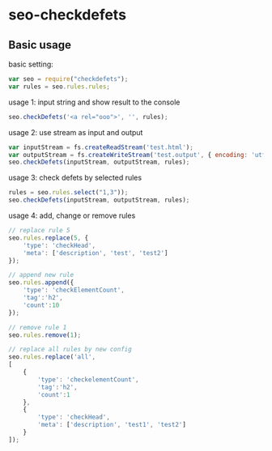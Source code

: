 # seo-checkdefets

## Basic usage

basic setting:
```js
var seo = require("checkdefets");
var rules = seo.rules.rules;
```

usage 1: input string and show result to the console
```js
seo.checkDefets('<a rel="ooo">', '', rules);
```

usage 2: use stream as input and output
```js
var inputStream = fs.createReadStream('test.html');
var outputStream = fs.createWriteStream('test.output', { encoding: 'utf8'});
seo.checkDefets(inputStream, outputStream, rules);
```

usage 3: check defets by selected rules
```js
rules = seo.rules.select("1,3"));
seo.checkDefets(inputStream, outputStream, rules);
```

usage 4: add, change or remove rules
```js
// replace rule 5
seo.rules.replace(5, {
    'type': 'checkHead',
    'meta': ['description', 'test', 'test2']
});

// append new rule
seo.rules.append({
    'type': 'checkElementCount',
    'tag':'h2',
    'count':10
});

// remove rule 1
seo.rules.remove(1);

// replace all rules by new config
seo.rules.replace('all', 
[
    {
        'type': 'checkelementCount',
        'tag':'h2',
        'count':1
    },
    {
        'type': 'checkHead',
        'meta': ['description', 'test1', 'test2']
    }
]);
```
